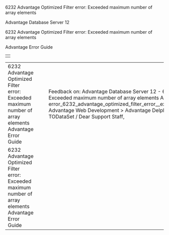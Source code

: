 6232 Advantage Optimized Filter error: Exceeded maximum number of array elements




Advantage Database Server 12  

6232 Advantage Optimized Filter error: Exceeded maximum number of array elements

Advantage Error Guide

|  |
| --- |
|  |

|  |  |  |  |  |
| --- | --- | --- | --- | --- |
| 6232 Advantage Optimized Filter error: Exceeded maximum number of array elements  Advantage Error Guide |  |  | Feedback on: Advantage Database Server 12 - 6232 Advantage Optimized Filter error: Exceeded maximum number of array elements Advantage Error Guide error\_6232\_advantage\_optimized\_filter\_error\_\_exceeded\_maximum\_number\_of\_array\_elements Advantage Web Development > Advantage Delphi OData Client > Delphi OData Components > TODataSet / Dear Support Staff, |  |
| 6232 Advantage Optimized Filter error: Exceeded maximum number of array elements  Advantage Error Guide |  |  |  |  |